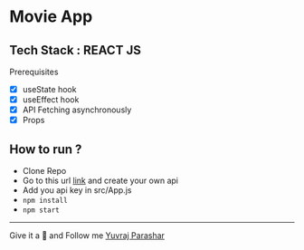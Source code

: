 # Movie App
Tech Stack : REACT JS
---
Prerequisites
- [x] useState hook
- [x] useEffect hook
- [x] API Fetching asynchronously
- [x] Props

## How to run ?
- Clone Repo
- Go to this url [link](https://www.omdbapi.com/apikey.aspx) and create your own api
- Add you api key in src/App.js
- ```npm install```
- ```npm start```

---

Give it a 🌟 and Follow me [Yuvraj Parashar](https://github.com/yvrjprshr)